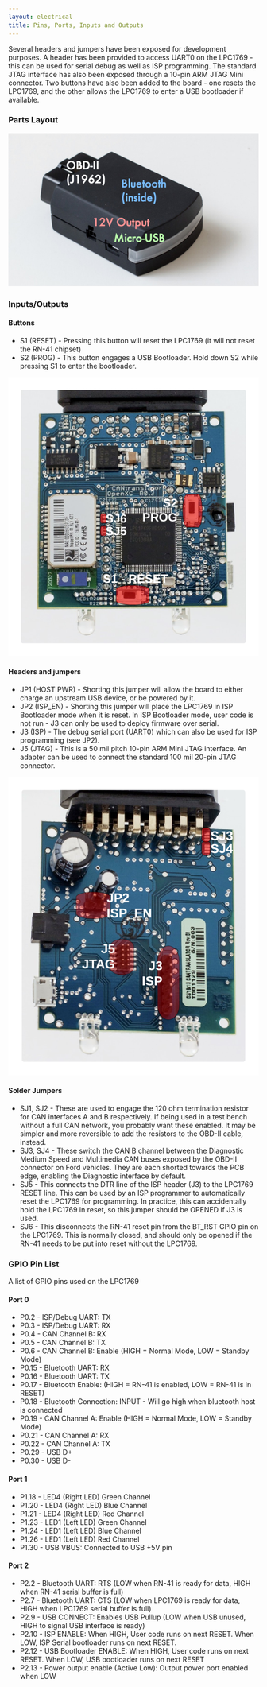 ```yaml
---
layout: electrical
title: Pins, Ports, Inputs and Outputs
---
```


Several headers and jumpers have been exposed for development purposes.  A
header has been provided to access UART0 on the LPC1769 - this can be used for
serial debug as well as ISP programming.  The standard JTAG interface has also
been exposed through a 10-pin ARM JTAG Mini connector.  Two buttons have also
been added to the board - one resets the LPC1769, and the other allows the
LPC1769 to enter a USB bootloader if available.

### Parts Layout

![VI Ports](/static/images/vi-ports.jpg)

### Inputs/Outputs

#### Buttons

* S1 (RESET) - Pressing this button will reset the LPC1769 (it will not reset
  the RN-41 chipset)
* S2 (PROG) - This button engages a USB Bootloader. Hold down S2 while pressing
  S1 to enter the bootloader.

![Interface Headers Top](/electrical/img/headers_top.png "Interface board - headers on top side")

#### Headers and jumpers

* JP1 (HOST PWR) - Shorting this jumper will allow the board to either charge an
  upstream USB device, or be powered by it.
* JP2 (ISP_EN) - Shorting this jumper will place the LPC1769 in ISP Bootloader
  mode when it is reset. In ISP Bootloader mode, user code is not run - J3 can
  only be used to deploy firmware over serial.
* J3 (ISP) - The debug serial port (UART0) which can also be used for ISP
  programming (see JP2).
* J5 (JTAG) - This is a 50 mil pitch 10-pin ARM Mini JTAG interface. An adapter
  can be used to connect the standard 100 mil 20-pin JTAG connector.

![Interface Headers Bottom](/electrical/img/headers_bottom.png "Interface board - headers on bottom side")

#### Solder Jumpers

* SJ1, SJ2 - These are used to engage the 120 ohm termination resistor for CAN
  interfaces A and B respectively. If being used in a test bench without a full
  CAN network, you probably want these enabled. It may be simpler and more
  reversible to add the resistors to the OBD-II cable, instead.
* SJ3, SJ4 - These switch the CAN B channel between the Diagnostic Medium Speed
  and Multimedia CAN buses exposed by the OBD-II connector on Ford vehicles.
  They are each shorted towards the PCB edge, enabling the Diagnostic interface
  by default.
* SJ5  - This connects the DTR line of the ISP header (J3) to the LPC1769 RESET
  line. This can be used by an ISP programmer to automatically reset the LPC1769
  for programming.  In practice, this can accidentally hold the LPC1769 in
  reset, so this jumper should be OPENED if J3 is used.
* SJ6  - This disconnects the RN-41 reset pin from the BT_RST GPIO pin on the
  LPC1769. This is normally closed, and should only be opened if the RN-41 needs
  to be put into reset without the LPC1769.

### GPIO Pin List

A list of GPIO pins used on the LPC1769

#### Port 0

* P0.2 - ISP/Debug UART: TX
* P0.3 - ISP/Debug UART: RX
* P0.4 - CAN Channel B: RX
* P0.5 - CAN Channel B: TX
* P0.6 - CAN Channel B: Enable (HIGH = Normal Mode, LOW = Standby Mode)
* P0.15 - Bluetooth UART: RX
* P0.16 - Bluetooth UART: TX
* P0.17 - Bluetooth Enable: (HIGH = RN-41 is enabled, LOW = RN-41 is in RESET)
* P0.18 - Bluetooth Connection: INPUT - Will go high when bluetooth host is
  connected
* P0.19 - CAN Channel A: Enable (HIGH = Normal Mode, LOW = Standby Mode)
* P0.21 - CAN Channel A: RX
* P0.22 - CAN Channel A: TX
* P0.29 - USB D+
* P0.30 - USB D-

#### Port 1

* P1.18 - LED4 (Right LED) Green Channel
* P1.20 - LED4 (Right LED) Blue Channel
* P1.21 - LED4 (Right LED) Red Channel
* P1.23 - LED1 (Left LED) Green Channel
* P1.24 - LED1 (Left LED) Blue Channel
* P1.26 - LED1 (Left LED) Red Channel
* P1.30 - USB VBUS: Connected to USB +5V pin

#### Port 2

* P2.2 - Bluetooth UART: RTS (LOW when RN-41 is ready for data, HIGH when RN-41
  serial buffer is full)
* P2.7 - Bluetooth UART: CTS (LOW when LPC1769 is ready for data, HIGH when
  LPC1769 serial buffer is full)
* P2.9 - USB CONNECT: Enables USB Pullup (LOW when USB unused, HIGH to signal
  USB interface is ready)
* P2.10 - ISP ENABLE: When HIGH, User code runs on next RESET. When LOW, ISP
  Serial bootloader runs on next RESET.
* P2.12 - USB Bootloader ENABLE: When HIGH, User code runs on next RESET. When
  LOW, USB bootloader runs on next RESET
* P2.13 - Power output enable (Active Low): Output power port enabled when LOW


